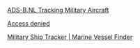 
[ADS-B.NL Tracking Military Aircraft](https://www.ads-b.nl/)

[Access denied](https://planefinder.net/flight/ARMY)

[Military Ship Tracker | Marine Vessel Finder](https://www.marinevesseltraffic.com/2013/02/military-ship-track.html)






















